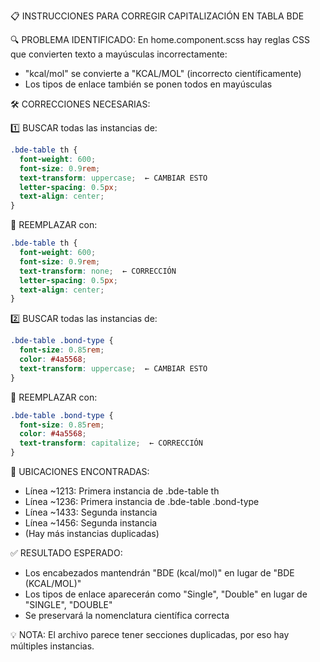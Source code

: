 📋 INSTRUCCIONES PARA CORREGIR CAPITALIZACIÓN EN TABLA BDE

🔍 PROBLEMA IDENTIFICADO:
En home.component.scss hay reglas CSS que convierten texto a mayúsculas incorrectamente:

- "kcal/mol" se convierte a "KCAL/MOL" (incorrecto científicamente)
- Los tipos de enlace también se ponen todos en mayúsculas

🛠️ CORRECCIONES NECESARIAS:

1️⃣ BUSCAR todas las instancias de:

```css
.bde-table th {
  font-weight: 600;
  font-size: 0.9rem;
  text-transform: uppercase;  ← CAMBIAR ESTO
  letter-spacing: 0.5px;
  text-align: center;
}
```

🔄 REEMPLAZAR con:

```css
.bde-table th {
  font-weight: 600;
  font-size: 0.9rem;
  text-transform: none;  ← CORRECCIÓN
  letter-spacing: 0.5px;
  text-align: center;
}
```

2️⃣ BUSCAR todas las instancias de:

```css
.bde-table .bond-type {
  font-size: 0.85rem;
  color: #4a5568;
  text-transform: uppercase;  ← CAMBIAR ESTO
}
```

🔄 REEMPLAZAR con:

```css
.bde-table .bond-type {
  font-size: 0.85rem;
  color: #4a5568;
  text-transform: capitalize;  ← CORRECCIÓN
}
```

📍 UBICACIONES ENCONTRADAS:

- Línea ~1213: Primera instancia de .bde-table th
- Línea ~1236: Primera instancia de .bde-table .bond-type
- Línea ~1433: Segunda instancia
- Línea ~1456: Segunda instancia
- (Hay más instancias duplicadas)

✅ RESULTADO ESPERADO:

- Los encabezados mantendrán "BDE (kcal/mol)" en lugar de "BDE (KCAL/MOL)"
- Los tipos de enlace aparecerán como "Single", "Double" en lugar de "SINGLE", "DOUBLE"
- Se preservará la nomenclatura científica correcta

💡 NOTA: El archivo parece tener secciones duplicadas, por eso hay múltiples instancias.
